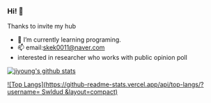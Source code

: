### Hi! 👋
Thanks to invite my hub

- 🌱 I’m currently learning programing. 
- 📫 email:skek0011@naver.com
- interested in researcher who works with public opinion poll

[![jiyoung's github stats](https://github-readme-stats.vercel.app/api?username=Swldud)](https://github.com/Swldud)

[![Top Langs](https://github-readme-stats.vercel.app/api/top-langs/?username=
Swldud &layout=compact)](https://github.com/Swldud/githubreadme-stats)






<!--
**Swldud/Swldud** is a ✨ _special_ ✨ repository because its `README.md` (this file) appears on your GitHub profile.

Here are some ideas to get you started:

- 🔭 I’m currently working on ...
- 🌱 I’m currently learning ...
- 👯 I’m looking to collaborate on ...
- 🤔 I’m looking for help with ...
- 💬 Ask me about ...
- 📫 How to reach me: ...
- 😄 Pronouns: ...
- ⚡ Fun fact: ...
-->
